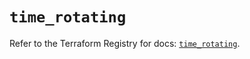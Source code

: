 # `time_rotating`

Refer to the Terraform Registry for docs: [`time_rotating`](https://registry.terraform.io/providers/hashicorp/time/0.9.1/docs/resources/rotating).
